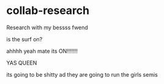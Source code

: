 # collab-research
Research with my bessss fwend

is the surf on?

ahhhh yeah mate its ON!!!!!!!

YAS QUEEN

its going to be shitty ad they are going to run the girls semis